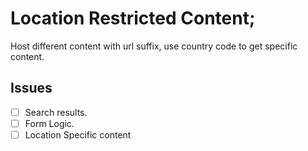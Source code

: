 # Location Restricted Content;

Host different content with url suffix, use country code to get specific content.

## Issues

- [ ] Search results.
- [ ] Form Logic.
- [ ] Location Specific content